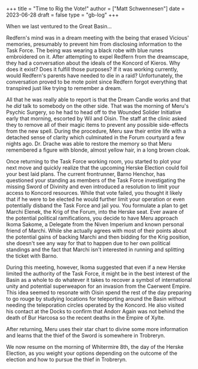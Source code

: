 +++
title = "Time to Rig the Vote!"
author = ["Matt Schwennesen"]
date = 2023-06-28
draft = false
type = "gb-log"
+++

When we last ventured to the Great Basin...

Redfern's mind was in a dream meeting with the being that erased
Vicious' memories, presumably to prevent him from disclosing information to the
Task Force. The being was wearing a black robe with blue runes embroidered on
it. After attempting to expel Redfern from the dreamscape, they had a
conversation about the ideals of the Koncord of Kieros. Why does it exist? Does
it fulfill those purposes? If it was working currently, would Redfern's parents
have needed to die in a raid? Unfortunately, the conversation proved to be mote
point since Redfern forgot everything that transpired just like trying to
remember a dream.

All that he was really able to report is that the Dream Candle works and that he
_did_ talk to somebody on the other side. That was the morning of Meru's Psychic
Surgery, so he had to head off to the Wounded Solider Initiative early that
morning, escorted by Wil and Oisin. The staff at the clinic asked they to remove
all of their magic items to prevent any possible side-effects from the new
spell. During the procedure, Meru saw their entire life with a detached sense of
clarity which culminated in the Forum courtyard a few nights ago. Dr. Drache was
able to restore the memory so that Meru remembered a figure with blonde, almost
yellow hair, in a long brown cloak.

Once returning to the Task Force working room, you started to plot your next
move and quickly realize that the upcoming Herske Election could foil your best
laid plans. The current frontrunner, Barno Henchor, has questioned your standing
as members of the Task Force investigating the missing Sword of Divinity and
even introduced a resolution to limit your access to Koncord resources. While
that vote failed, you thought it likely that if he were to be elected he would
further limit your operation or even potentially disband the Task Force and jail
you. You formulate a plan to get Marchi Elenek, the Krig of the Forum, into the
Herske seat. Ever aware of the potential political ramifications, you decide to
have Meru approach Ikoma Sakome, a Delegate from the Niven Imperium and known
personal friend of Marchi. While she actually agrees with most of their points
about the potential gains of backing Marchi and then bidding for the Krig
position, she doesn't see any way for that to happen due to her own political
standings and the fact that Marchi isn't interested in running and splitting the
ticket with Barno.

During this meeting, however, Ikoma suggested that even if a new Herske limited
the authority of the Task Force, it might be in the best interest of the Basin
as a whole to do <span class="underline">whatever</span> it takes to recover a symbol of international unity
and potential superweapon for an invasion from the Caerwent Empire. This idea
seemed to resonate with Oisin spend the rest of the day preparing to go rouge by
studying locations for teleporting around the Basin without needing the
teleporation circles operated by the Koncord. He also visited his contact at the
Docks to confirm that Andorr Again was not behind the death of Bur Harcosa so
the recent deaths in the Empire of Xylte.

After returning, Meru uses their star chart to divine some more information and
learns that the thief of the Sword is somewhere in Trobreryn.

We now resume on the morning of Whitermire 8th, the day of the Herske Election,
as you weight your options depending on the outcome of the election and how to
pursue the thief in Trobreryn.
